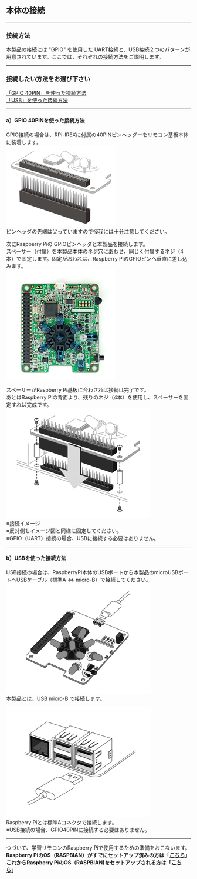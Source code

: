 <a name="connect"></a>
## **本体の接続**  

---

<a name="conn_type"></a>
### **接続方法**  
本製品の接続には "GPIO" を使用した UART接続と、USB接続２つのパターンが用意されています。ここでは、それぞれの接続方法をご説明します。  

---
### **接続したい方法をお選び下さい**  
[「GPIO 40PIN」を使った接続方法](#gpio40)  
[「USB」を使った接続方法](#usb)  

---

<a name="gpio40"></a>
#### **a）GPIO 40PINを使った接続方法**  
GPIO接続の場合は、RPi-IREXに付属の40PINピンヘッダーをリモコン基板本体に装着します。  
![RPi-IREX基板](./img/gpio_pinset.gif)  
ピンヘッダの先端は尖っていますので怪我には十分注意してください。  

次にRaspberry Piの GPIOピンヘッダと本製品を接続します。  
スペーサー（付属）を本製品本体のネジ穴にあわせ、同じく付属するネジ（4本）で固定します。固定がおわれば、Raspberry PiのGPIOピンへ垂直に差し込みます。  
![ネジ位置](./img/neji.png)  
  
スペーサーがRaspberry Pi基板に合わされば接続は完了です。  
あとはRaspberry Piの背面より、残りのネジ（4本）を使用し、スペーサーを固定すれば完成です。  
![RPi-IREX基板とRaspberryPi本体接続](./img/neji2.png)   
※接続イメージ  
※反対側もイメージ図と同様に固定してください。  
※GPIO（UART）接続の場合、USBに接続する必要はありません。  

---

<a name="usb"></a>
#### **b）USBを使った接続方法**  
USB接続の場合は、RaspberryPi本体のUSBポートから本製品のmicroUSBポートへUSBケーブル（標準A ⇔ micro-B）で接続してください。  
![リモコン基板とmcro-USB](./img/usb_a.png)  
本製品とは、USB micro-B で接続します。  

![RaspberryPiとUSB std.A](./img/usb_b.png)   
Raspberry Piとは標準Aコネクタで接続します。  
※USB接続の場合、GPIO40PINに接続する必要はありません。  

---

つづいて、学習リモコンのRaspberry Piで使用するための準備をおこないます。  
**Raspberry PiのOS（RASPBIAN）がすでにセットアップ済みの方は「[こちら](./RASP_CONFIG.md)」**  
**これからRaspberry PiのOS（RASPBIAN)をセットアップされる方は「[こちら](../install/README.md)」**  
